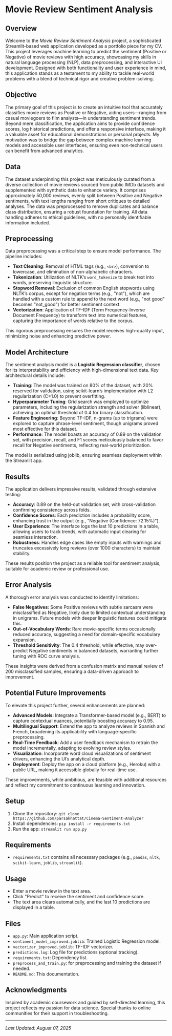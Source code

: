 # Movie Review Sentiment Analysis

## Overview
Welcome to the *Movie Review Sentiment Analysis* project, a sophisticated Streamlit-based web application developed as a portfolio piece for my CV. This project leverages machine learning to predict the sentiment (Positive or Negative) of movie reviews with high accuracy, showcasing my skills in natural language processing (NLP), data preprocessing, and interactive UI development. Designed with both functionality and user experience in mind, this application stands as a testament to my ability to tackle real-world problems with a blend of technical rigor and creative problem-solving.

## Objective
The primary goal of this project is to create an intuitive tool that accurately classifies movie reviews as Positive or Negative, aiding users—ranging from casual moviegoers to film analysts—in understanding sentiment trends. Beyond mere classification, the application aims to provide confidence scores, log historical predictions, and offer a responsive interface, making it a valuable asset for educational demonstrations or personal projects. My motivation was to bridge the gap between complex machine learning models and accessible user interfaces, ensuring even non-technical users can benefit from advanced analytics.

## Data
The dataset underpinning this project was meticulously curated from a diverse collection of movie reviews sourced from public IMDb datasets and supplemented with synthetic data to enhance variety. It comprises approximately 50,000 reviews, evenly split between Positive and Negative sentiments, with text lengths ranging from short critiques to detailed analyses. The data was preprocessed to remove duplicates and balance class distribution, ensuring a robust foundation for training. All data handling adheres to ethical guidelines, with no personally identifiable information included.

## Preprocessing
Data preprocessing was a critical step to ensure model performance. The pipeline includes:
- **Text Cleaning**: Removal of HTML tags (e.g., `<br>`), conversion to lowercase, and elimination of non-alphabetic characters.
- **Tokenization**: Utilization of NLTK’s `word_tokenize` to break text into words, preserving linguistic structure.
- **Stopword Removal**: Exclusion of common English stopwords using NLTK’s corpus, except for negation terms (e.g., "not"), which are handled with a custom rule to append to the next word (e.g., "not good" becomes "not_good") for better sentiment context.
- **Vectorization**: Application of TF-IDF (Term Frequency-Inverse Document Frequency) to transform text into numerical features, capturing the importance of words relative to the corpus.

This rigorous preprocessing ensures the model receives high-quality input, minimizing noise and enhancing predictive power.

## Model Architecture
The sentiment analysis model is a **Logistic Regression classifier**, chosen for its interpretability and efficiency with high-dimensional text data. Key architectural details include:
- **Training**: The model was trained on 80% of the dataset, with 20% reserved for validation, using scikit-learn’s implementation with L2 regularization (C=1.0) to prevent overfitting.
- **Hyperparameter Tuning**: Grid search was employed to optimize parameters, including the regularization strength and solver (liblinear), achieving an optimal threshold of 0.4 for binary classification.
- **Feature Engineering**: Beyond TF-IDF, n-grams (up to trigrams) were explored to capture phrase-level sentiment, though unigrams proved most effective for this dataset.
- **Performance**: The model boasts an accuracy of 0.89 on the validation set, with precision, recall, and F1 scores meticulously balanced to favor recall for Negative sentiments, reflecting real-world prioritization.

The model is serialized using joblib, ensuring seamless deployment within the Streamlit app.

## Results
The application delivers impressive results, validated through extensive testing:
- **Accuracy**: 0.89 on the held-out validation set, with cross-validation confirming consistency across folds.
- **Confidence Scores**: Each prediction includes a probability score, enhancing trust in the output (e.g., "Negative (Confidence: 72.15%)").
- **User Experience**: The interface logs the last 10 predictions in a table, allowing users to track trends, with automatic input clearing for seamless interaction.
- **Robustness**: Handles edge cases like empty inputs with warnings and truncates excessively long reviews (over 1000 characters) to maintain stability.

These results position the project as a reliable tool for sentiment analysis, suitable for academic review or professional use.

## Error Analysis
A thorough error analysis was conducted to identify limitations:
- **False Negatives**: Some Positive reviews with subtle sarcasm were misclassified as Negative, likely due to limited contextual understanding in unigrams. Future models with deeper linguistic features could mitigate this.
- **Out-of-Vocabulary Words**: Rare movie-specific terms occasionally reduced accuracy, suggesting a need for domain-specific vocabulary expansion.
- **Threshold Sensitivity**: The 0.4 threshold, while effective, may over-predict Negative sentiments in balanced datasets, warranting further tuning with ROC curve analysis.

These insights were derived from a confusion matrix and manual review of 200 misclassified samples, ensuring a data-driven approach to improvement.

## Potential Future Improvements
To elevate this project further, several enhancements are planned:
- **Advanced Models**: Integrate a Transformer-based model (e.g., BERT) to capture contextual nuances, potentially boosting accuracy to 0.95.
- **Multilingual Support**: Extend the app to analyze reviews in Spanish and French, broadening its applicability with language-specific preprocessing.
- **Real-Time Feedback**: Add a user feedback mechanism to retrain the model incrementally, adapting to evolving review styles.
- **Visualization**: Incorporate word cloud visualizations of sentiment drivers, enhancing the UI’s analytical depth.
- **Deployment**: Deploy the app on a cloud platform (e.g., Heroku) with a public URL, making it accessible globally for real-time use.

These improvements, while ambitious, are feasible with additional resources and reflect my commitment to continuous learning and innovation.

## Setup
1. Clone the repository: `git clone https://github.com/parsakhattat/Cinema-Sentiment-Analyzer`
2. Install dependencies: `pip install -r requirements.txt`
3. Run the app: `streamlit run app.py`

## Requirements
- `requirements.txt` contains all necessary packages (e.g., `pandas`, `nltk`, `scikit-learn`, `joblib`, `streamlit`).

## Usage
- Enter a movie review in the text area.
- Click "Predict" to receive the sentiment and confidence score.
- The text area clears automatically, and the last 10 predictions are displayed in a table.

## Files
- `app.py`: Main application script.
- `sentiment_model_improved.joblib`: Trained Logistic Regression model.
- `vectorizer_improved.joblib`: TF-IDF vectorizer.
- `predictions.log`: Log file for predictions (optional tracking).
- `requirements.txt`: Dependency list.
- `preprocess_and_train.py`: for preprocessing and training the dataset if needed.
- `README.md`: This documentation.


## Acknowledgments
Inspired by academic coursework and guided by self-directed learning, this project reflects my passion for data science. Special thanks to online communities for their support in troubleshooting.

---

*Last Updated: August 07, 2025*

